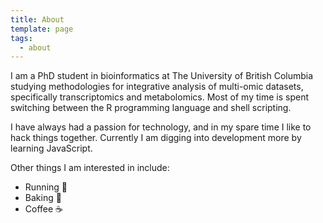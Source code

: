 ```yaml
---
title: About
template: page
tags:
  - about
---
```


I am a PhD student in bioinformatics at The University of British Columbia studying methodologies for integrative analysis of multi-omic datasets, specifically transcriptomics and metabolomics. Most of my time is spent switching between the R programming language and shell scripting.

I have always had a passion for technology, and in my spare time I like to hack things together. Currently I am digging into development more by learning JavaScript.

Other things I am interested in include:
- Running 🏃
- Baking 🍰
- Coffee ☕
